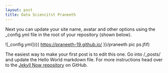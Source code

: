 ```yaml
---
layout: post
title: Data Sciencitst Praneeth
---
```


Next you can update your site name, avatar and other options using the _config.yml file in the root of your repository (shown below).

![_config.yml]({{ https://praneeth-19.github.io/ }}/praneeth pic ps.jfif)

The easiest way to make your first post is to edit this one. Go into /_posts/ and update the Hello World markdown file. For more instructions head over to the [Jekyll Now repository](https://github.com/Praneeth-19/Praneeth-19.github.io.git) on GitHub.
